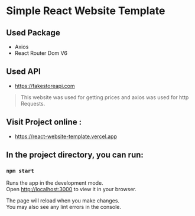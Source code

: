 # Simple React Website Template


## Used Package
- Axios
- React Router Dom V6

## Used API
- https://fakestoreapi.com
> This website was used for getting prices and axios was used for http Requests.

## Visit Project online :
- https://react-website-template.vercel.app

## In the project directory, you can run:

### `npm start`

Runs the app in the development mode.\
Open [http://localhost:3000](http://localhost:3000) to view it in your browser.

The page will reload when you make changes.\
You may also see any lint errors in the console.
